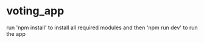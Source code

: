 # voting_app
run 'npm install' to install all required modules and then 'npm run dev' to run the app
